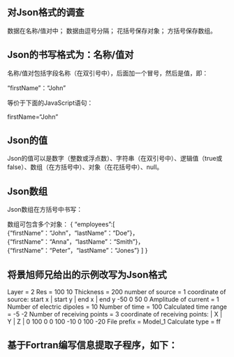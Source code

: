 对Json格式的调查
---------------
数据在名称/值对中；
数据由逗号分隔；
花括号保存对象；
方括号保存数组。

Json的书写格式为：名称/值对
-------------------------
名称/值对包括字段名称（在双引号中），后面加一个冒号，然后是值，即：

“firstName”：“John”

等价于下面的JavaScript语句：

firstName=“John”

Json的值
-------
Json的值可以是数字（整数或浮点数）、字符串（在双引号中）、逻辑值（true或false）、数组（在方括号中）、对象（在花括号中）、null。

Json数组
--------
Json数组在方括号中书写：

数组可包含多个对象：
{
“employees”:[
{“firstName”：“John”，“lastName”：“Doe”}，
{“firstName”：“Anna”，“lastName”：“Smith”}，
{“firstName”：“Peter”，“lastName”：“Jones”}
]
}

将景旭师兄给出的示例改写为Json格式
-------------------------------
Layer = 2
Res = 100 10
Thickness = 200
number of source = 1
coordinate of source:
start x | start y | end x | end y
   -50       0       50      0
Amplitude of current = 1
Number of electric dipoles = 10
Number of time = 100
Calculated time range = -5 -2
Number of receiving points = 3
coordinate of receiving points:
|   X   |   Y   |   Z   |
    0      100      0
    0      100     -10
    0      100     -20
File prefix = Model_1
Calculate type = ff

基于Fortran编写信息提取子程序，如下：
------------------------------------